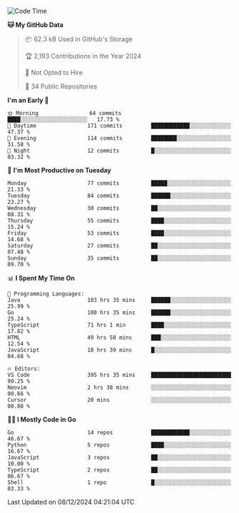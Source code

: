 <!--START_SECTION:thansetan-waka-->
![Code Time](http://img.shields.io/badge/Code%20Time-398%20hrs%2033%20mins-blue)

**🐱 My GitHub Data** 

> 📦 62.3 kB Used in GitHub's Storage 
 > 
> 🏆 2,193 Contributions in the Year 2024
 > 
> 🚫 Not Opted to Hire
 > 
> 📜 34 Public Repositories 
 > 

**I'm an Early 🐤** 

```text
🌞 Morning                64 commits          ████░░░░░░░░░░░░░░░░░░░░░   17.73 % 
🌆 Daytime                171 commits         ████████████░░░░░░░░░░░░░   47.37 % 
🌃 Evening                114 commits         ████████░░░░░░░░░░░░░░░░░   31.58 % 
🌙 Night                  12 commits          █░░░░░░░░░░░░░░░░░░░░░░░░   03.32 % 
```

📅 **I'm Most Productive on Tuesday** 

```text
Monday                   77 commits          █████░░░░░░░░░░░░░░░░░░░░   21.33 % 
Tuesday                  84 commits          ██████░░░░░░░░░░░░░░░░░░░   23.27 % 
Wednesday                30 commits          ██░░░░░░░░░░░░░░░░░░░░░░░   08.31 % 
Thursday                 55 commits          ████░░░░░░░░░░░░░░░░░░░░░   15.24 % 
Friday                   53 commits          ████░░░░░░░░░░░░░░░░░░░░░   14.68 % 
Saturday                 27 commits          ██░░░░░░░░░░░░░░░░░░░░░░░   07.48 % 
Sunday                   35 commits          ██░░░░░░░░░░░░░░░░░░░░░░░   09.70 % 
```

📊 **I Spent My Time On** 

```text
💬 Programming Languages: 
Java                     103 hrs 35 mins     ██████░░░░░░░░░░░░░░░░░░░   25.99 % 
Go                       100 hrs 35 mins     ██████░░░░░░░░░░░░░░░░░░░   25.24 % 
TypeScript               71 hrs 1 min        ████░░░░░░░░░░░░░░░░░░░░░   17.82 % 
HTML                     49 hrs 58 mins      ███░░░░░░░░░░░░░░░░░░░░░░   12.54 % 
JavaScript               18 hrs 39 mins      █░░░░░░░░░░░░░░░░░░░░░░░░   04.68 % 

🔥 Editors: 
VS Code                  395 hrs 35 mins     █████████████████████████   99.25 % 
Neovim                   2 hrs 38 mins       ░░░░░░░░░░░░░░░░░░░░░░░░░   00.66 % 
Cursor                   20 mins             ░░░░░░░░░░░░░░░░░░░░░░░░░   00.08 % 
```

**🧑‍💻 I Mostly Code in Go** 

```text
Go                       14 repos            ████████████░░░░░░░░░░░░░   46.67 % 
Python                   5 repos             ████░░░░░░░░░░░░░░░░░░░░░   16.67 % 
JavaScript               3 repos             ██░░░░░░░░░░░░░░░░░░░░░░░   10.00 % 
TypeScript               2 repos             ██░░░░░░░░░░░░░░░░░░░░░░░   06.67 % 
Shell                    1 repo              █░░░░░░░░░░░░░░░░░░░░░░░░   03.33 % 
```

Last Updated on 08/12/2024 04:21:04 UTC
<!--END_SECTION:thansetan-waka-->